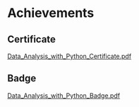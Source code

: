 

# Achievements
## Certificate
[Data_Analysis_with_Python_Certificate.pdf](https://prod-files-secure.s3.us-west-2.amazonaws.com/03e82b26-cccb-4906-bb56-adabcbdc0655/1aa3a050-2338-4a85-85d5-899bad17a31c/Data_Analysis_with_Python_Certificate.pdf?X-Amz-Algorithm=AWS4-HMAC-SHA256&X-Amz-Content-Sha256=UNSIGNED-PAYLOAD&X-Amz-Credential=ASIAZI2LB4665G3ETUQA%2F20250204%2Fus-west-2%2Fs3%2Faws4_request&X-Amz-Date=20250204T062048Z&X-Amz-Expires=3600&X-Amz-Security-Token=IQoJb3JpZ2luX2VjEA0aCXVzLXdlc3QtMiJHMEUCIGC%2FLgDgZ292TourvhCVZhk3d%2BKbCe3uv9HA7HbRm6AwAiEAioLPDQP5ZWZegxBuHmth%2F4cKF8ItjENlvh2W%2FyLplNUq%2FwMIJhAAGgw2Mzc0MjMxODM4MDUiDAY2NBI9fmDHEBr3rSrcA1Nm3zqoH1W1wgXP0Zw1J3RIBKzw8YzLO4iEaEzdjU%2FoF8jRRSNrMKr7SCwVzEbgjLFEukVTM6w%2FOp%2BVxN0QngROJbSPW15qALh69RzqWgzpCYgDx7LPlXRlNFApFQLpyVukUWQWcYTVXzVl1LJPUgAaFLrb87iry9r%2FJB69GptG6%2FDphDaTpuzljPlzFpoZFU8AJYTd%2FLzo5Stxc2FnBtdmTdDZCsdipJ4yQ%2Fe1vtAUVEB%2FHyXTXJVoeg85e7XzovklXIngFB8txWcGmDCi2vu1QNQOq6447U81umxaRStRPQyW9pcyHAgfWBMd2gt%2B3iyT7XLug8dcLT1L7g6GfdSIOzdisit92QN0h%2Fw29muEs15a063%2FRDSzkpvsE9XCTErUExC%2FR0xuQeITyebWZdK4d1Bdd%2BSlVPd3bARYz3wq%2FooTO4zZ5K4lso37O%2FOhMzYEQcmIdURKjsyhI%2FKcStqvqH2ScteHuQQ2aObF3m5wAoHeMa7nZc2w0KamNRXFvQIat64Zmr46X6DWPZyEg8jOrUwqDAKY83wZycj5FwcM2dQNr9Wc2NwRqXM2AKVTOeVu5O%2BJLk5Tnmcq1Y0RTMM4jVMn9zIVnvLjmisq4DYpZYg3qAvQNPm%2BFygdMLG%2Bhr0GOqUBKzKeYGFhxH623tx4XdK5qIjW6l4RVTeBMi%2FfzcXMxLdHPdsSbs7VZNotr6E%2BIuQWaa2nfLuvKCzhO0LlIp8tqRWDva5cpF8ssEiV8hk4IhSHb0vTQSEy%2F2WI0IEH2DjHQECgIKl47%2FA1yfZUJBKNpktzqESzNgPgH4jJpmghA3CncTiJPlzWgbZp0i3OHSNNuRNQu0sRP1lj9KekOHClIi1xCHcK&X-Amz-Signature=4dbe7f27cf98d29e4d3bbba6fc733380cb8c7d1ba7e3e5928cad268ff35bb89c&X-Amz-SignedHeaders=host&x-id=GetObject)
## Badge
[Data_Analysis_with_Python_Badge.pdf](https://prod-files-secure.s3.us-west-2.amazonaws.com/03e82b26-cccb-4906-bb56-adabcbdc0655/4fa9bcf8-b584-40dd-8775-c0bfadf6a6f0/Data_Analysis_with_Python_Badge.pdf?X-Amz-Algorithm=AWS4-HMAC-SHA256&X-Amz-Content-Sha256=UNSIGNED-PAYLOAD&X-Amz-Credential=ASIAZI2LB4665G3ETUQA%2F20250204%2Fus-west-2%2Fs3%2Faws4_request&X-Amz-Date=20250204T062048Z&X-Amz-Expires=3600&X-Amz-Security-Token=IQoJb3JpZ2luX2VjEA0aCXVzLXdlc3QtMiJHMEUCIGC%2FLgDgZ292TourvhCVZhk3d%2BKbCe3uv9HA7HbRm6AwAiEAioLPDQP5ZWZegxBuHmth%2F4cKF8ItjENlvh2W%2FyLplNUq%2FwMIJhAAGgw2Mzc0MjMxODM4MDUiDAY2NBI9fmDHEBr3rSrcA1Nm3zqoH1W1wgXP0Zw1J3RIBKzw8YzLO4iEaEzdjU%2FoF8jRRSNrMKr7SCwVzEbgjLFEukVTM6w%2FOp%2BVxN0QngROJbSPW15qALh69RzqWgzpCYgDx7LPlXRlNFApFQLpyVukUWQWcYTVXzVl1LJPUgAaFLrb87iry9r%2FJB69GptG6%2FDphDaTpuzljPlzFpoZFU8AJYTd%2FLzo5Stxc2FnBtdmTdDZCsdipJ4yQ%2Fe1vtAUVEB%2FHyXTXJVoeg85e7XzovklXIngFB8txWcGmDCi2vu1QNQOq6447U81umxaRStRPQyW9pcyHAgfWBMd2gt%2B3iyT7XLug8dcLT1L7g6GfdSIOzdisit92QN0h%2Fw29muEs15a063%2FRDSzkpvsE9XCTErUExC%2FR0xuQeITyebWZdK4d1Bdd%2BSlVPd3bARYz3wq%2FooTO4zZ5K4lso37O%2FOhMzYEQcmIdURKjsyhI%2FKcStqvqH2ScteHuQQ2aObF3m5wAoHeMa7nZc2w0KamNRXFvQIat64Zmr46X6DWPZyEg8jOrUwqDAKY83wZycj5FwcM2dQNr9Wc2NwRqXM2AKVTOeVu5O%2BJLk5Tnmcq1Y0RTMM4jVMn9zIVnvLjmisq4DYpZYg3qAvQNPm%2BFygdMLG%2Bhr0GOqUBKzKeYGFhxH623tx4XdK5qIjW6l4RVTeBMi%2FfzcXMxLdHPdsSbs7VZNotr6E%2BIuQWaa2nfLuvKCzhO0LlIp8tqRWDva5cpF8ssEiV8hk4IhSHb0vTQSEy%2F2WI0IEH2DjHQECgIKl47%2FA1yfZUJBKNpktzqESzNgPgH4jJpmghA3CncTiJPlzWgbZp0i3OHSNNuRNQu0sRP1lj9KekOHClIi1xCHcK&X-Amz-Signature=56cd526e37f1de13a8c462fe96a950db4545e6d5c5be6f4122b3898f0541d008&X-Amz-SignedHeaders=host&x-id=GetObject)
